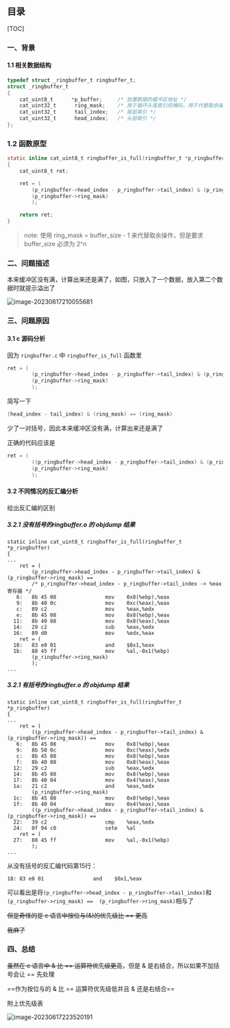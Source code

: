 ## 目录

[TOC]

### 一、背景

#### 1.1 相关数据结构

```c
typedef struct _ringbuffer_t ringbuffer_t;
struct _ringbuffer_t
{
    cat_uint8_t      *p_buffer;     /* 放置数据的缓冲区地址 */
    cat_uint32_t      ring_mask;    /* 用于循环头尾索引的掩码，用于代替取余操作 */
    cat_uint32_t      tail_index;   /* 尾部索引 */
    cat_uint32_t      head_index;   /* 头部索引 */
};
```

### 1.2 函数原型

```c
static inline cat_uint8_t ringbuffer_is_full(ringbuffer_t *p_ringbuffer)
{
    cat_uint8_t ret;

    ret = (
        (p_ringbuffer->head_index - p_ringbuffer->tail_index) & (p_ringbuffer->ring_mask) == 
        (p_ringbuffer->ring_mask)
        );

    return ret;
}
```

> note: 使用 ring_mask = buffer_size - 1 来代替取余操作，但是要求 buffer_size 必须为 2^n

### 二、问题描述

本来缓冲区没有满，计算出来还是满了，如图，只放入了一个数据，放入第二个数据时就提示溢出了

![image-20230617210055681](readme.assets/image-20230617210055681.png)

### 三、问题原因

#### 3.1 c 源码分析

因为 `ringbuffer.c` 中 `ringbuffer_is_full` 函数里

```c
ret = (
        (p_ringbuffer->head_index - p_ringbuffer->tail_index) & (p_ringbuffer->ring_mask) == 
        (p_ringbuffer->ring_mask)
        );
```

简写一下

```c
(head_index - tail_index) & (ring_mask) == (ring_mask)
```

少了一对括号，因此本来缓冲区没有满，计算出来还是满了

正确的代码应该是

```c
ret = (
        ((p_ringbuffer->head_index - p_ringbuffer->tail_index) & (p_ringbuffer->ring_mask)) == 
        (p_ringbuffer->ring_mask)
        );
```

#### 3.2 不同情况的反汇编分析

给出反汇编的区别

##### 3.2.1 没有括号的ringbuffer.o 的 objdump 结果

```assembly
static inline cat_uint8_t ringbuffer_is_full(ringbuffer_t *p_ringbuffer)
{
...
    ret = (
        (p_ringbuffer->head_index - p_ringbuffer->tail_index) & (p_ringbuffer->ring_mask) == 
        /* p_ringbuffer->head_index - p_ringbuffer->tail_index -> %eax寄存器 */
   6:	8b 45 08             	mov    0x8(%ebp),%eax
   9:	8b 40 0c             	mov    0xc(%eax),%eax
   c:	89 c2                	mov    %eax,%edx
   e:	8b 45 08             	mov    0x8(%ebp),%eax
  11:	8b 40 08             	mov    0x8(%eax),%eax
  14:	29 c2                	sub    %eax,%edx
  16:	89 d0                	mov    %edx,%eax
    ret = (
  18:	83 e0 01             	and    $0x1,%eax
  1b:	88 45 ff             	mov    %al,-0x1(%ebp)
        (p_ringbuffer->ring_mask)
        );
...
```

##### 3.2.1 有括号的ringbuffer.o 的 objdump 结果

```assembly
static inline cat_uint8_t ringbuffer_is_full(ringbuffer_t *p_ringbuffer)
{
...
    ret = (
        ((p_ringbuffer->head_index - p_ringbuffer->tail_index) & (p_ringbuffer->ring_mask)) == 
   6:	8b 45 08             	mov    0x8(%ebp),%eax
   9:	8b 50 0c             	mov    0xc(%eax),%edx
   c:	8b 45 08             	mov    0x8(%ebp),%eax
   f:	8b 40 08             	mov    0x8(%eax),%eax
  12:	29 c2                	sub    %eax,%edx
  14:	8b 45 08             	mov    0x8(%ebp),%eax
  17:	8b 40 04             	mov    0x4(%eax),%eax
  1a:	21 c2                	and    %eax,%edx
        (p_ringbuffer->ring_mask)
  1c:	8b 45 08             	mov    0x8(%ebp),%eax
  1f:	8b 40 04             	mov    0x4(%eax),%eax
        ((p_ringbuffer->head_index - p_ringbuffer->tail_index) & (p_ringbuffer->ring_mask)) == 
  22:	39 c2                	cmp    %eax,%edx
  24:	0f 94 c0             	sete   %al
    ret = (
  27:	88 45 ff             	mov    %al,-0x1(%ebp)
        );
...
```

从没有括号的反汇编代码第15行：

```assembly
18:	83 e0 01             	and    $0x1,%eax
```

可以看出是将`(p_ringbuffer->head_index - p_ringbuffer->tail_index)`和`(p_ringbuffer->ring_mask) == 
        (p_ringbuffer->ring_mask)`相与了

~~但是奇怪的是 c 语言中按位与(&)的优先级比 == 更高~~

~~我麻了~~

### 四、总结

~~虽然在 c 语言中 & 比 == 运算符优先级更高~~，但是 & 是右结合，所以如果不加括号会让 == 先处理

==作为按位与的 & 比 == 运算符优先级低并且 & 还是右结合==

附上优先级表

![image-20230617223520191](readme.assets/image-20230617223520191.png)
